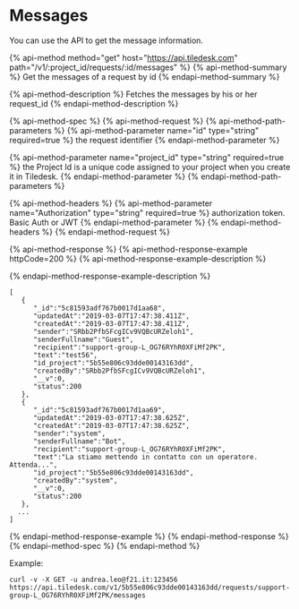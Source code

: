 # Messages

You can use the API to get the message information.

{% api-method method="get" host="https://api.tiledesk.com" path="/v1/:project\_id/requests/:id/messages" %}
{% api-method-summary %}
Get the messages of a request by id
{% endapi-method-summary %}

{% api-method-description %}
Fetches the messages by his or her request\_id
{% endapi-method-description %}

{% api-method-spec %}
{% api-method-request %}
{% api-method-path-parameters %}
{% api-method-parameter name="id" type="string" required=true %}
the request identifier
{% endapi-method-parameter %}

{% api-method-parameter name="project\_id" type="string" required=true %}
the Project Id is a unique code assigned to your project when you create it in Tiledesk.
{% endapi-method-parameter %}
{% endapi-method-path-parameters %}

{% api-method-headers %}
{% api-method-parameter name="Authorization" type="string" required=true %}
authorization token. Basic Auth or JWT
{% endapi-method-parameter %}
{% endapi-method-headers %}
{% endapi-method-request %}

{% api-method-response %}
{% api-method-response-example httpCode=200 %}
{% api-method-response-example-description %}

{% endapi-method-response-example-description %}

```text
[
   {
      "_id":"5c81593adf767b0017d1aa68",
      "updatedAt":"2019-03-07T17:47:38.411Z",
      "createdAt":"2019-03-07T17:47:38.411Z",
      "sender":"SRbb2PfbSFcgICv9VQBcURZeloh1",
      "senderFullname":"Guest",
      "recipient":"support-group-L_OG76RYhR0XFiMf2PK",
      "text":"test56",
      "id_project":"5b55e806c93dde00143163dd",
      "createdBy":"SRbb2PfbSFcgICv9VQBcURZeloh1",
      "__v":0,
      "status":200
   },
   {
      "_id":"5c81593adf767b0017d1aa69",
      "updatedAt":"2019-03-07T17:47:38.625Z",
      "createdAt":"2019-03-07T17:47:38.625Z",
      "sender":"system",
      "senderFullname":"Bot",
      "recipient":"support-group-L_OG76RYhR0XFiMf2PK",
      "text":"La stiamo mettendo in contatto con un operatore. Attenda...",
      "id_project":"5b55e806c93dde00143163dd",
      "createdBy":"system",
      "__v":0,
      "status":200
   },
  ...
]
```
{% endapi-method-response-example %}
{% endapi-method-response %}
{% endapi-method-spec %}
{% endapi-method %}

Example:

```text
curl -v -X GET -u andrea.leo@f21.it:123456 https://api.tiledesk.com/v1/5b55e806c93dde00143163dd/requests/support-group-L_OG76RYhR0XFiMf2PK/messages
```

